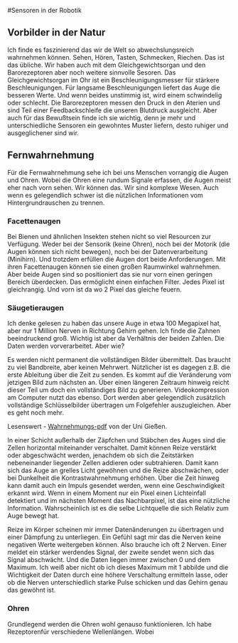 #Sensoren in der Robotik

## Vorbilder in der Natur

Ich finde es faszinierend das wir de Welt so abwechslungsreich wahrnehmen können. Sehen, Hören, Tasten,  Schmecken, Riechen. Das ist das übliche. Wir haben auch mit dem Gleichgewichtsorgan und den Barorezeptoren aber noch weitere sinnvolle Sesoren. Das Gleichgewichtsorgan im Ohr ist ein Beschleunigungsmesser für stärkere Beschleunigungen. Für langsame Beschleunigungen liefert das Auge die besseren Werte. Und wenn beides unstimmig ist, wird einem schwindelig oder schlecht. Die Barorezeptoren messen den Druck in den Aterien und sind Teil einer Feedbackschleife die unseren Blutdruck ausgleicht. Aber auch für das Bewußtsein finde ich sie wichtig, denn je mehr und unterschiedliche Sensoren ein gewohntes Muster liefern, desto ruhiger und ausgeglichener sind wir.

## Fernwahrnehmung

Für die Fernwahrnehmung sehe ich bei uns Menschen vorrangig die Augen und Ohren. Wobei die Ohren eine rundum Signale erfassen, die Augen meist eher nach vorn sehen. Wir können das. Wir sind komplexe Wesen. Auch wenn es gelegendlich schwer ist die nützlichen Informationen vom Hintergrundrauschen zu trennen.

### Facettenaugen

Bei Bienen und ähnlichen Insekten stehen nicht so viel Resourcen zur Verfügung. Weder bei der Sensorik (keine Ohren), noch bei der Motorik (die Augen können sich nicht bewegen), noch bei der Datenverarbeitung (Minihirn). Und trotzdem erfüllen die Augen dort beide Anforderungen. Mit ihren Facettenaugen können sie einen großen Raumwinkel wahrnehmen. Aber beide Augen sind so positioniert das sie nur vorn einen geringen Bereich überdecken. Das ermöglicht einen einfachen Filter. Jedes Pixel ist gleichrangig. Und vorn ist da wo 2 Pixel das gleiche feuern. 

### Säugetieraugen

Ich denke gelesen zu haben das unsere Auge in etwa 100 Megapixel hat, aber nur 1 Million Nerven in Richtung Gehirn gehen. Ich finde die Zahnen beeindruckend groß. Wichtig ist aber da Verhältnis der beiden Zahlen. Die Daten werden vorverarbeitet. Aber wie?

Es werden nicht permanent die vollständigen Bilder übermittelt. Das braucht zu viel Bandbreite, aber keinen Mehrwert. Nützlicher ist es dagegen z.B. die erste Ableitung über die Zeit zu senden. Es kommt auf die Veränderung vom jetzigen Bild zum nächsten an. Über einen längeren Zeitraum hinweig reicht dieser Teil um doch ein vollständiges Bild zu generieren. Videokompression am Computer nutzt das ebenso. Dort werden aber gelegendlich zusätzlich vollständige Schlüsselbilder übertragen um Folgefehler auszugleichen.
Aber es geht noch mehr.

Lesenswert - [Wahrnehmungs-pdf](http://www.allpsych.uni-giessen.de/karl/teach/Wahrnehmung/Wahr-03-auge.pdf) von der Uni Gießen.

In einer Schicht außerhalb der Zäpfchen und Stäbchen des Auges sind die Zellen horizontal miteinander verschaltet. Damit können Reize verstärkt oder abgeschwächt werden, jenachdem ob sich die Zeitstärken nebeneinander liegender Zellen addieren oder subtrahieren. Damit kann sich das Auge an grelles Licht gewöhnen und die Reize abschwächen, oder bei Dunkelheit die Kontrastwahrnehmung erhöhen. Über die Zeit hinweg kann damit auch ein Impuls gesendet werden, wenn eine Geschwindigkeit erkannt wird. Wenn in einem Moment nur ein Pixel einen Lichteinfall detektiert und im nächsten Moment das Nachbarpixel, ist das eine nützliche Information. Wahrscheinlich ist es die selbe Lichtquelle die sich Relativ zum Auge bewegt hat.

Reize im Körper scheinen mir immer Datenänderungen zu übertragen und einer Dämpfung zu unterliegen. Ein Gefühl sagt mir das die Nerven keine negativen Werte weitergeben können. Also brauche ich oft 2 Nerven. Einer meldet ein stärker werdendes Signal, der zweite sendet wenn sich das Signal abschwächt. Und die Daten liegen immer zwischen 0 und dem Maximum. Ich weiß aber nicht ob ich dieses Maximum mit 1 abbilde und die Wichtigkeit der Daten durch eine höhere Verschaltung ermitteln lasse, oder ob die Nerven unterschiedlich starke Pulse schicken und das Gehirn genau das gewöhnt ist. 

### Ohren

Grundlegend werden die Ohren wohl genauso funktionieren. Ich habe Rezeptorenfür verschiedene Wellenlängen. Wobei 

